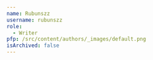 ```yaml
---
name: Rubunszz
username: rubunszz
role:
  - Writer
pfp: /src/content/authors/_images/default.png
isArchived: false
---
```

